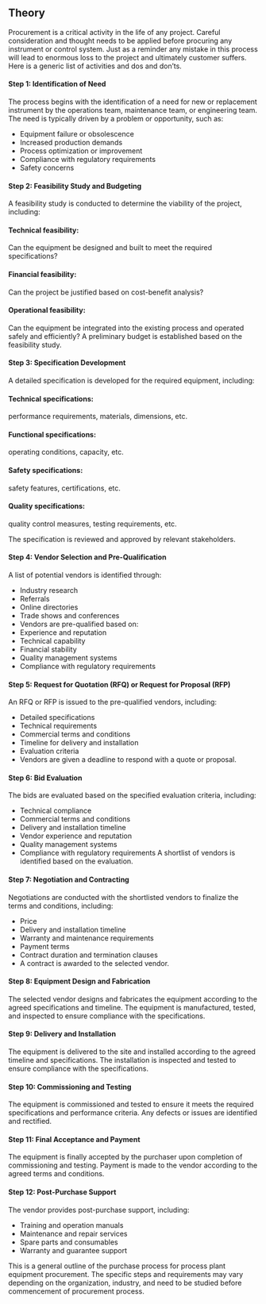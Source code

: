 ## Theory

Procurement is a critical activity in the life of any project. Careful consideration and thought needs to be applied before procuring any instrument or control system. Just as a reminder any mistake in this process will lead to enormous loss to the project and ultimately customer suffers. Here is a generic list of activities and dos and don’ts.

#### Step 1: Identification of Need

The process begins with the identification of a need for new or replacement instrument by the operations team, maintenance team, or engineering team.
The need is typically driven by a problem or opportunity, such as:
-	Equipment failure or obsolescence
-	Increased production demands
-	Process optimization or improvement
-	Compliance with regulatory requirements
-	Safety concerns

#### Step 2: Feasibility Study and Budgeting

A feasibility study is conducted to determine the viability of the project, including:

#### Technical feasibility:
Can the equipment be designed and built to meet the required specifications?

#### Financial feasibility: 
Can the project be justified based on cost-benefit analysis?

#### Operational feasibility: 
Can the equipment be integrated into the existing process and operated safely and efficiently? 
A preliminary budget is established based on the feasibility study.                    


#### Step 3: Specification Development

A detailed specification is developed for the required equipment, including:

#### Technical specifications: 
performance requirements, materials, dimensions, etc.

#### Functional specifications: 
operating conditions, capacity, etc.

#### Safety specifications: 
safety features, certifications, etc.

#### Quality specifications: 
quality control measures, testing requirements, etc.

The specification is reviewed and approved by relevant stakeholders.


#### Step 4: Vendor Selection and Pre-Qualification

A list of potential vendors is identified through:
-	Industry research
-	Referrals
-	Online directories
-	Trade shows and conferences
-	Vendors are pre-qualified based on:
-	Experience and reputation
-	Technical capability
-	Financial stability
-	Quality management systems
-	Compliance with regulatory requirements


#### Step 5: Request for Quotation (RFQ) or Request for Proposal (RFP)

An RFQ or RFP is issued to the pre-qualified vendors, including:
-	Detailed specifications
-	Technical requirements
-	Commercial terms and conditions
-	Timeline for delivery and installation
-	Evaluation criteria
-	Vendors are given a deadline to respond with a quote or proposal.


#### Step 6: Bid Evaluation

The bids are evaluated based on the specified evaluation criteria, including:
-	Technical compliance
-	Commercial terms and conditions
-	Delivery and installation timeline
-	Vendor experience and reputation
-	Quality management systems
-	Compliance with regulatory requirements
A shortlist of vendors is identified based on the evaluation.


#### Step 7: Negotiation and Contracting

Negotiations are conducted with the shortlisted vendors to finalize the terms and conditions, including:
-	Price
-	Delivery and installation timeline
-	Warranty and maintenance requirements
-	Payment terms
-	Contract duration and termination clauses
-	A contract is awarded to the selected vendor.


#### Step 8: Equipment Design and Fabrication

The selected vendor designs and fabricates the equipment according to the agreed specifications and timeline.
The equipment is manufactured, tested, and inspected to ensure compliance with the specifications.


#### Step 9: Delivery and Installation

The equipment is delivered to the site and installed according to the agreed timeline and specifications.
The installation is inspected and tested to ensure compliance with the specifications.


#### Step 10: Commissioning and Testing

The equipment is commissioned and tested to ensure it meets the required specifications and performance criteria.
Any defects or issues are identified and rectified.


#### Step 11: Final Acceptance and Payment

The equipment is finally accepted by the purchaser upon completion of commissioning and testing.
Payment is made to the vendor according to the agreed terms and conditions.


#### Step 12: Post-Purchase Support

The vendor provides post-purchase support, including:
-	Training and operation manuals
-	Maintenance and repair services
-	Spare parts and consumables
-	Warranty and guarantee support

This is a general outline of the purchase process for process plant equipment procurement. The specific steps and requirements may vary depending on the organization, industry, and need to be studied before commencement of procurement process.

